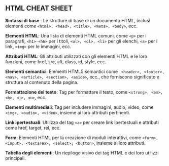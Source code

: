## HTML CHEAT SHEET

**Sintassi di base** : Le strutture di base di un documento HTML, inclusi elementi come `<html>, <head>, <title>, <meta>, <body>`, ecc.

**Elementi HTML**: Una lista di elementi HTML comuni, come `<p>` per i paragrafi, `<h1>-<h6>` per i titoli, `<ul>, <ol>, <li>` per gli elenchi, `<a>` per i link, `<img>` per le immagini, ecc.

**Attributi HTML**: Gli attributi utilizzati con gli elementi HTML e le loro funzioni, come href, src, alt, class, id, style, ecc.

**Elementi semantici**: Elementi HTML5 semantici come ` <header>, <footer>, <nav>, <article>, <section>, <aside>`, ecc., che forniscono significato e struttura al contenuto della pagina.

**Formattazione del testo**: Tag per formattare il testo, come `<strong>, <em>, <b>, <i>, <u>`, ecc.

**Elementi multimediali**: Tag per includere immagini, audio, video, come `<img>, <audio>, <video>`, insieme ai loro attributi pertinenti.

**Link ipertestuali**: Utilizzo del tag `<a>` per creare link ipertestuali e attributi come href, target, rel, ecc.

**Form**: Elementi HTML per la creazione di moduli interattivi, come `<form>, <input>, <textarea>, <select>, <button>`, insieme ai loro attributi.

**Tabella degli elementi**: Un riepilogo visivo dei tag HTML e dei loro utilizzi principali.
